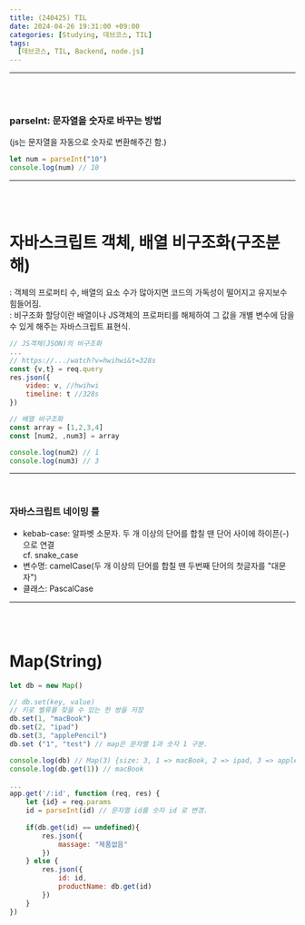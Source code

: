 ```yaml
---
title: (240425) TIL
date: 2024-04-26 19:31:00 +09:00
categories: [Studying, 데브코스, TIL]
tags: 
  [데브코스, TIL, Backend, node.js]
---
```



---

<br>
<br>

### parseInt: 문자열을 숫자로 바꾸는 방법
(js는 문자열을 자동으로 숫자로 변환해주긴 함.)
```jsx
let num = parseInt("10") 
console.log(num) // 10
```
---
<br><br>

자바스크립트 객체, 배열 비구조화(구조분해)
===
: 객체의 프로퍼티 수, 배열의 요소 수가 많아지면 코드의 가독성이 떨어지고 유지보수 힘들어짐.<br>
: 비구조화 할당이란 배열이나 JS객체의 프로퍼티를 해체하여 그 값을 개별 변수에 담을 수 있게 해주는 자바스크립트 표현식.
```jsx
// JS객체(JSON)의 비구조화
...
// https://.../watch?v=hwihwi&t=328s
const {v,t} = req.query
res.json({
    video: v, //hwihwi
    timeline: t //328s
})
```
```jsx
// 배열 비구조화
const array = [1,2,3,4]
const [num2, ,num3] = array

console.log(num2) // 1
console.log(num3) // 3
```

---
<br>

### 자바스크립트 네이밍 룰
- kebab-case: 알파벳 소문자. 두 개 이상의 단어를 합칠 땐 단어 사이에 하이픈(-)으로 연결 <br>
cf. snake_case
- 변수명: camelCase(두 개 이상의 단어를 합칠 땐 두번째 단어의 첫글자를 "대문자")
- 클래스: PascalCase

---
<br><br>

Map(String)
===

```jsx
let db = new Map()

// db.set(key, value) 
// 키로 벨류를 찾을 수 있는 한 쌍을 저장
db.set(1, "macBook")
db.set(2, "ipad")
db.set(3, "applePencil")
db.set ("1", "test") // map은 문자열 1과 숫자 1 구분.

console.log(db) // Map(3) {size: 3, 1 => macBook, 2 => ipad, 3 => applePencil}
console.log(db.get(1)) // macBook
```

```jsx
...
app.get('/:id', function (req, res) {
    let {id} = req.params
    id = parseInt(id) // 문자열 id를 숫자 id 로 변경.
    
    if(db.get(id) == undefined){
        res.json({
            massage: "제품없음"
        })
    } else {
        res.json({
            id: id,
            productName: db.get(id)
        })
    }
})
```

